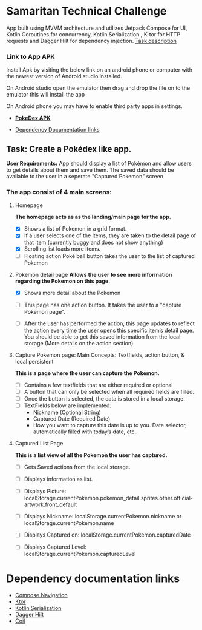 # Samaritan Technical Challenge
App built using MVVM architecture and utilizes Jetpack Compose for UI, Kotlin Coroutines for concurrency, Kotlin Serialization , K-tor for HTTP requests and Dagger Hilt for dependency injection.
[Task description](https://arridoarfiadi.notion.site/Samaritan-Mobile-Take-Home-Assignment-c2cd5c8ca99d4fc7994a4e2e3f422957)


### Link to App APK
Install Apk by visiting the below link on an android phone or computer with the newest version of Android studio installed.

On Android studio open the emulator then drag and drop the file on to the emulator this will install the app

On Android phone you may have to enable third party apps in settings.

* **[PokeDex APK](https://github.com/ahrenswett/Samaritan/blob/main/PokeDex.apk)**

* [Dependency Documentation links](#Dependency-documentation-links)

## Task: Create a Pokédex like app.

**User Requirements:** App should display a list of Pokémon and allow users to get details about them and save them. The saved data should be available to the user in a seperate "Captured Pokemon" screen

### The app consist of 4 main screens:
1. Homepage

	**The homepage acts as as the landing/main page for the app.**
	* [x] Shows a list of Pokemon in a grid format.
	* [x] If a user selects one of the items, they are taken to the detail page of that item (currently buggy and does not show anything)
	* [x] Scrolling list loads more items.
	* [ ] Floating action Poké ball button takes the user to the list of captured Pokemon

2. Pokemon detail page
	**Allows the user to see more information regarding the Pokemon on this page.**
	* [x] Shows more detail about the Pokemon
	* [ ] This page has one action button. It takes the user to a "capture Pokemon page".
	* [ ] After the user has performed the action, this page updates to reflect the action every time the user opens this specific item’s detail page. You should be able to get this saved information from the local storage (More details on the action section)


3. Capture Pokemon page: Main Concepts: Textfields, action button, & local persistent

	**This is a page where the user can capture the Pokemon.**
	* [ ] Contains a few textfields that are either required or optional
	* [ ] A button that can only be selected when all required fields are filled.
	* [ ] Once the button is selected, the data is stored in a local storage.
	* [ ] TextFields below are implemented:
		* Nickname (Optional String)
		* Captured Date (Required Date)
		* How you want to capture this date is up to you. Date selector, automatically filled with today’s date, etc..

4. Captured List Page

	**This is a list view of all the Pokemon the user has captured.**
	* [ ] Gets Saved actions from the local storage.
	* [ ] Displays information as list.
	* [ ] Displays Picture: localStorage.currentPokemon.pokemon_detail.sprites.other.official-artwork.front_default
	* [ ] Displays Nickname: localStorage.currentPokemon.nickname or localStorage.currentPokemon.name
	* [ ] Displays Captured on: localStorage.currentPokemon.capturedDate
	* [ ] Displays Captured Level: localStorage.currentPokemon.capturedLevel


# Dependency documentation links
* [Compose Navigation](https://developer.android.com/jetpack/compose/navigation)
* [Ktor](https://ktor.io/docs/welcome.html)
* [Kotlin Serialization](https://kotlinlang.org/docs/serialization.html)
* [Dagger Hilt](https://dagger.dev/hilt/)
* [Coil](https://coil-kt.github.io/coil/)
